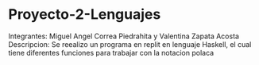 # Proyecto-2-Lenguajes
Integrantes: Miguel Angel Correa Piedrahita y Valentina Zapata Acosta
Descripcion: Se reealizo un programa en replit en lenguaje Haskell, el cual tiene diferentes funciones para trabajar con la notacion polaca
